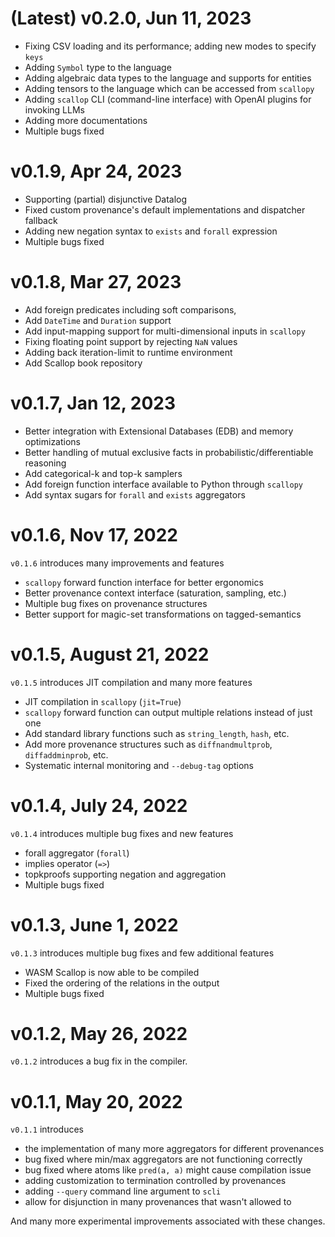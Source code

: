 # (Latest) v0.2.0, Jun 11, 2023

- Fixing CSV loading and its performance; adding new modes to specify `keys`
- Adding `Symbol` type to the language
- Adding algebraic data types to the language and supports for entities
- Adding tensors to the language which can be accessed from `scallopy`
- Adding `scallop` CLI (command-line interface) with OpenAI plugins for invoking LLMs
- Adding more documentations
- Multiple bugs fixed

# v0.1.9, Apr 24, 2023

- Supporting (partial) disjunctive Datalog
- Fixed custom provenance's default implementations and dispatcher fallback
- Adding new negation syntax to `exists` and `forall` expression
- Multiple bugs fixed

# v0.1.8, Mar 27, 2023

- Add foreign predicates including soft comparisons,
- Add `DateTime` and `Duration` support
- Add input-mapping support for multi-dimensional inputs in `scallopy`
- Fixing floating point support by rejecting `NaN` values
- Adding back iteration-limit to runtime environment
- Add Scallop book repository

# v0.1.7, Jan 12, 2023

- Better integration with Extensional Databases (EDB) and memory optimizations
- Better handling of mutual exclusive facts in probabilistic/differentiable reasoning
- Add categorical-k and top-k samplers
- Add foreign function interface available to Python through `scallopy`
- Add syntax sugars for `forall` and `exists` aggregators

# v0.1.6, Nov 17, 2022

`v0.1.6` introduces many improvements and features
- `scallopy` forward function interface for better ergonomics
- Better provenance context interface (saturation, sampling, etc.)
- Multiple bug fixes on provenance structures
- Better support for magic-set transformations on tagged-semantics

# v0.1.5, August 21, 2022

`v0.1.5` introduces JIT compilation and many more features
- JIT compilation in `scallopy` (`jit=True`)
- `scallopy` forward function can output multiple relations instead of just one
- Add standard library functions such as `string_length`, `hash`, etc.
- Add more provenance structures such as `diffnandmultprob`, `diffaddminprob`, etc.
- Systematic internal monitoring and `--debug-tag` options

# v0.1.4, July 24, 2022

`v0.1.4` introduces multiple bug fixes and new features
- forall aggregator (`forall`)
- implies operator (`=>`)
- topkproofs supporting negation and aggregation
- Multiple bugs fixed

# v0.1.3, June 1, 2022

`v0.1.3` introduces multiple bug fixes and few additional features
- WASM Scallop is now able to be compiled
- Fixed the ordering of the relations in the output
- Multiple bugs fixed

# v0.1.2, May 26, 2022

`v0.1.2` introduces a bug fix in the compiler.

# v0.1.1, May 20, 2022

`v0.1.1` introduces
- the implementation of many more aggregators for different provenances
- bug fixed where min/max aggregators are not functioning correctly
- bug fixed where atoms like `pred(a, a)` might cause compilation issue
- adding customization to termination controlled by provenances
- adding `--query` command line argument to `scli`
- allow for disjunction in many provenances that wasn't allowed to

And many more experimental improvements associated with these changes.
